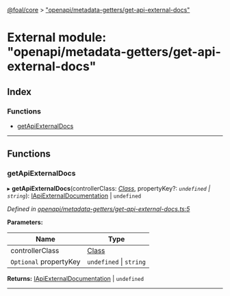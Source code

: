 [@foal/core](../README.md) > ["openapi/metadata-getters/get-api-external-docs"](../modules/_openapi_metadata_getters_get_api_external_docs_.md)

# External module: "openapi/metadata-getters/get-api-external-docs"

## Index

### Functions

* [getApiExternalDocs](_openapi_metadata_getters_get_api_external_docs_.md#getapiexternaldocs)

---

## Functions

<a id="getapiexternaldocs"></a>

###  getApiExternalDocs

▸ **getApiExternalDocs**(controllerClass: *[Class](_core_class_interface_.md#class)*, propertyKey?: *`undefined` \| `string`*): [IApiExternalDocumentation](../interfaces/_openapi_interfaces_.iapiexternaldocumentation.md) \| `undefined`

*Defined in [openapi/metadata-getters/get-api-external-docs.ts:5](https://github.com/FoalTS/foal/blob/7934e4d7/packages/core/src/openapi/metadata-getters/get-api-external-docs.ts#L5)*

**Parameters:**

| Name | Type |
| ------ | ------ |
| controllerClass | [Class](_core_class_interface_.md#class) |
| `Optional` propertyKey | `undefined` \| `string` |

**Returns:** [IApiExternalDocumentation](../interfaces/_openapi_interfaces_.iapiexternaldocumentation.md) \| `undefined`

___

